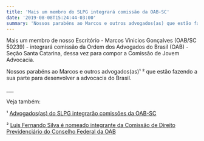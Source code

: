```yaml
---
title: 'Mais um membro do SLPG integrará comissão da OAB-SC'
date: '2019-08-08T15:24:44-03:00'
summary: 'Nossos parabéns ao Marcos e outros advogados(as) que estão fazendo a sua parte para desenvolver a advocacia do Brasil.'
---
```


Mais um membro de nosso Escritório - Marcos Vinicios Gonçalves (OAB/SC 50239) - integrará comissão da Ordem dos Advogados do Brasil (OAB) - Seção Santa Catarina, dessa vez para compor a Comissão de Jovem Advocacia.

Nossos parabéns ao Marcos e outros advogados(as)¹ ² que estão fazendo a sua parte para desenvolver a advocacia do Brasil.

\_\_\_

Veja também:

¹ [Advogados(as) do SLPG integrarão comissões da OAB-SC](/noticias/advogadosas-do-slpg-integrarao-comissoes-da-oab-sc)

² [Luis Fernando Silva é nomeado integrante da Comissão de Direito Previdenciário do Conselho Federal da OAB](/noticias/luis-fernando-silva-e-nomeado-integrante-da-comissao-de-direito-previdenciario-do-conselho)
